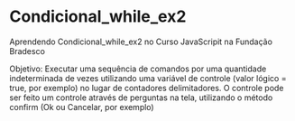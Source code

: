 # Condicional_while_ex2
Aprendendo Condicional_while_ex2 no Curso JavaScripit na Fundação Bradesco

Objetivo: Executar uma sequência de comandos por uma quantidade indeterminada de vezes utilizando uma
        variável de controle
        (valor lógico = true, por exemplo) no lugar de contadores delimitadores. O controle pode ser feito um
        controle através de perguntas na tela, utilizando o método confirm (Ok ou Cancelar, por exemplo)
